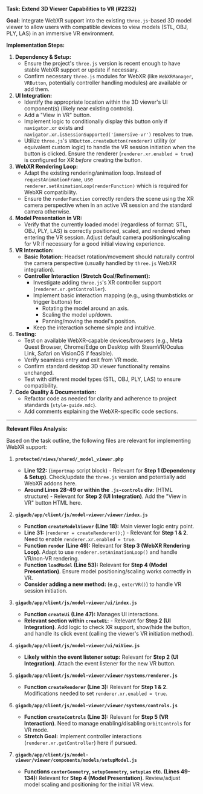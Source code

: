 **Task: Extend 3D Viewer Capabilities to VR (#2232)**

**Goal:** Integrate WebXR support into the existing `three.js`-based 3D model viewer to allow users with compatible devices to view models (STL, OBJ, PLY, LAS) in an immersive VR environment.

**Implementation Steps:**

1.  **Dependency & Setup:**
    *   Ensure the project's `three.js` version is recent enough to have stable WebXR support or update if necessary.
    *   Confirm necessary `three.js` modules for WebXR (like `WebXRManager`, `VRButton`, potentially controller handling modules) are available or add them.
2.  **UI Integration:**
    *   Identify the appropriate location within the 3D viewer's UI component(s) (likely near existing controls).
    *   Add a "View in VR" button.
    *   Implement logic to conditionally display this button only if `navigator.xr` exists and `navigator.xr.isSessionSupported('immersive-vr')` resolves to true.
    *   Utilize `three.js`'s `VRButton.createButton(renderer)` utility (or equivalent custom logic) to handle the VR session initiation when the button is clicked. Ensure the renderer (`renderer.xr.enabled = true`) is configured for XR *before* creating the button.
3.  **WebXR Rendering Loop:**
    *   Adapt the existing rendering/animation loop. Instead of `requestAnimationFrame`, use `renderer.setAnimationLoop(renderFunction)` which is required for WebXR compatibility.
    *   Ensure the `renderFunction` correctly renders the scene using the XR camera perspective when in an active VR session and the standard camera otherwise.
4.  **Model Presentation in VR:**
    *   Verify that the currently loaded model (regardless of format: STL, OBJ, PLY, LAS) is correctly positioned, scaled, and rendered when entering the VR session. Adjust default camera positioning/scaling for VR if necessary for a good initial viewing experience.
5.  **VR Interaction:**
    *   **Basic Rotation:** Headset rotation/movement should naturally control the camera perspective (usually handled by `three.js` WebXR integration).
    *   **Controller Interaction (Stretch Goal/Refinement):**
        *   Investigate adding `three.js`'s XR controller support (`renderer.xr.getController`).
        *   Implement basic interaction mapping (e.g., using thumbsticks or trigger buttons) for:
            *   Rotating the model around an axis.
            *   Scaling the model up/down.
            *   Panning/moving the model's position.
        *   Keep the interaction scheme simple and intuitive.
6.  **Testing:**
    *   Test on available WebXR-capable devices/browsers (e.g., Meta Quest Browser, Chrome/Edge on Desktop with SteamVR/Oculus Link, Safari on VisionOS if feasible).
    *   Verify seamless entry and exit from VR mode.
    *   Confirm standard desktop 3D viewer functionality remains unchanged.
    *   Test with different model types (STL, OBJ, PLY, LAS) to ensure compatibility.
7.  **Code Quality & Documentation:**
    *   Refactor code as needed for clarity and adherence to project standards (`style-guide.mdc`).
    *   Add comments explaining the WebXR-specific code sections.

---

**Relevant Files Analysis:**

Based on the task outline, the following files are relevant for implementing WebXR support:

1.  **`protected/views/shared/_model_viewer.php`**
    *   **Line 122:** (`importmap` script block) - Relevant for **Step 1 (Dependency & Setup)**. Check/update the `three.js` version and potentially add WebXR addons here.
    *   **Around Lines 28-49 or within the `.js-controls` div:** (HTML structure) - Relevant for **Step 2 (UI Integration)**. Add the "View in VR" button HTML here.

2.  **`gigadb/app/client/js/model-viewer/viewer/index.js`**
    *   **Function `createModelViewer` (Line 18):** Main viewer logic entry point.
    *   **Line 31:** (`renderer = createRenderer();`) - Relevant for **Step 1 & 2**. Need to enable `renderer.xr.enabled = true`.
    *   **Function `render` (Line 49):** Relevant for **Step 3 (WebXR Rendering Loop)**. Adapt to use `renderer.setAnimationLoop()` and handle VR/non-VR rendering.
    *   **Function `loadModel` (Line 53):** Relevant for **Step 4 (Model Presentation)**. Ensure model positioning/scaling works correctly in VR.
    *   **Consider adding a new method:** (e.g., `enterVR()`) to handle VR session initiation.

3.  **`gigadb/app/client/js/model-viewer/ui/index.js`**
    *   **Function `createUi` (Line 47):** Manages UI interactions.
    *   **Relevant section within `createUi`:** - Relevant for **Step 2 (UI Integration)**. Add logic to check XR support, show/hide the button, and handle its click event (calling the viewer's VR initiation method).

4.  **`gigadb/app/client/js/model-viewer/ui/uiView.js`**
    *   **Likely within the event listener setup:** Relevant for **Step 2 (UI Integration)**. Attach the event listener for the new VR button.

5.  **`gigadb/app/client/js/model-viewer/viewer/systems/renderer.js`**
    *   **Function `createRenderer` (Line 3):** Relevant for **Step 1 & 2**. Modifications needed to set `renderer.xr.enabled = true`.

6.  **`gigadb/app/client/js/model-viewer/viewer/systems/controls.js`**
    *   **Function `createControls` (Line 3):** Relevant for **Step 5 (VR Interaction)**. Need to manage enabling/disabling `OrbitControls` for VR mode.
    *   **Stretch Goal:** Implement controller interactions (`renderer.xr.getController`) here if pursued.

7.  **`gigadb/app/client/js/model-viewer/viewer/components/models/setupModel.js`**
    *   **Functions `centerGeometry`, `setupGeometry`, `setupLas` etc. (Lines 49-134):** Relevant for **Step 4 (Model Presentation)**. Review/adjust model scaling and positioning for the initial VR view.

